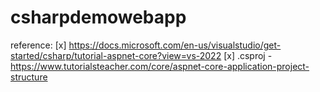 # csharpdemowebapp 
reference:
[x] https://docs.microsoft.com/en-us/visualstudio/get-started/csharp/tutorial-aspnet-core?view=vs-2022
[x] .csproj - https://www.tutorialsteacher.com/core/aspnet-core-application-project-structure
